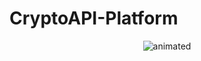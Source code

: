 # CryptoAPI-Platform
<p align="center">
  <img src="https://github.com/guztus/CryptoAPI-Platform/blob/master/DEMO_GIF_dec14.gif" alt="animated" />
</p>
